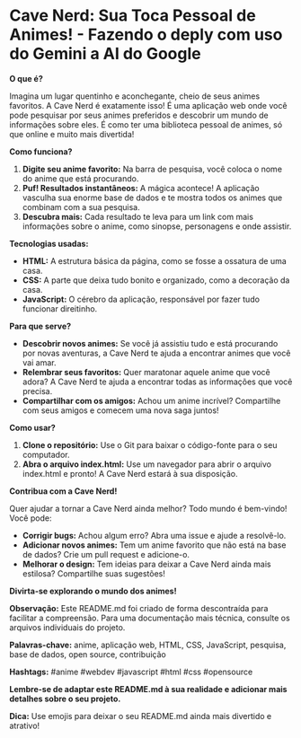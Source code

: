 # Cave Nerd: Sua Toca Pessoal de Animes! - Fazendo o deply com uso do Gemini a AI do Google

**O que é?**

Imagina um lugar quentinho e aconchegante, cheio de seus animes favoritos. A Cave Nerd é exatamente isso! É uma aplicação web onde você pode pesquisar por seus animes preferidos e descobrir um mundo de informações sobre eles. É como ter uma biblioteca pessoal de animes, só que online e muito mais divertida!

**Como funciona?**

1. **Digite seu anime favorito:** Na barra de pesquisa, você coloca o nome do anime que está procurando.
2. **Puf! Resultados instantâneos:** A mágica acontece! A aplicação vasculha sua enorme base de dados e te mostra todos os animes que combinam com a sua pesquisa.
3. **Descubra mais:** Cada resultado te leva para um link com mais informações sobre o anime, como sinopse, personagens e onde assistir.

**Tecnologias usadas:**

* **HTML:** A estrutura básica da página, como se fosse a ossatura de uma casa.
* **CSS:** A parte que deixa tudo bonito e organizado, como a decoração da casa.
* **JavaScript:** O cérebro da aplicação, responsável por fazer tudo funcionar direitinho.

**Para que serve?**

* **Descobrir novos animes:** Se você já assistiu tudo e está procurando por novas aventuras, a Cave Nerd te ajuda a encontrar animes que você vai amar.
* **Relembrar seus favoritos:** Quer maratonar aquele anime que você adora? A Cave Nerd te ajuda a encontrar todas as informações que você precisa.
* **Compartilhar com os amigos:** Achou um anime incrível? Compartilhe com seus amigos e comecem uma nova saga juntos!

**Como usar?**

1. **Clone o repositório:** Use o Git para baixar o código-fonte para o seu computador.
2. **Abra o arquivo index.html:** Use um navegador para abrir o arquivo index.html e pronto! A Cave Nerd estará à sua disposição.

**Contribua com a Cave Nerd!**

Quer ajudar a tornar a Cave Nerd ainda melhor? Todo mundo é bem-vindo! Você pode:

* **Corrigir bugs:** Achou algum erro? Abra uma issue e ajude a resolvê-lo.
* **Adicionar novos animes:** Tem um anime favorito que não está na base de dados? Crie um pull request e adicione-o.
* **Melhorar o design:** Tem ideias para deixar a Cave Nerd ainda mais estilosa? Compartilhe suas sugestões!

**Divirta-se explorando o mundo dos animes!**

**Observação:** Este README.md foi criado de forma descontraída para facilitar a compreensão. Para uma documentação mais técnica, consulte os arquivos individuais do projeto.

**Palavras-chave:** anime, aplicação web, HTML, CSS, JavaScript, pesquisa, base de dados, open source, contribuição

**Hashtags:** #anime #webdev #javascript #html #css #opensource

**Lembre-se de adaptar este README.md à sua realidade e adicionar mais detalhes sobre o seu projeto.**

**Dica:** Use emojis para deixar o seu README.md ainda mais divertido e atrativo!
